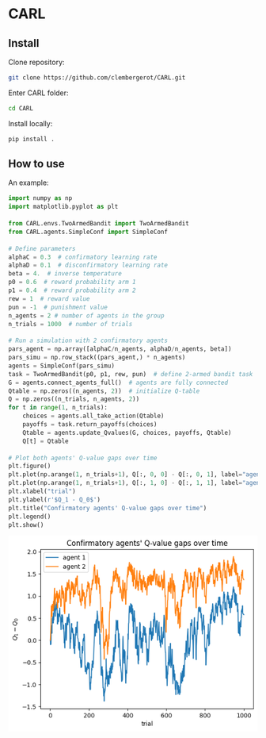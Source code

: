 CARL
================

<!-- WARNING: THIS FILE WAS AUTOGENERATED! DO NOT EDIT! -->

## Install

Clone repository:

``` sh
git clone https://github.com/clembergerot/CARL.git
```

Enter CARL folder:

``` sh
cd CARL
```

Install locally:

```sh
pip install .
```

## How to use

An example:

``` python
import numpy as np
import matplotlib.pyplot as plt

from CARL.envs.TwoArmedBandit import TwoArmedBandit
from CARL.agents.SimpleConf import SimpleConf

# Define parameters
alphaC = 0.3  # confirmatory learning rate
alphaD = 0.1  # disconfirmatory learning rate
beta = 4.  # inverse temperature
p0 = 0.6  # reward probability arm 1
p1 = 0.4  # reward probability arm 2
rew = 1  # reward value
pun = -1  # punishment value
n_agents = 2 # number of agents in the group
n_trials = 1000  # number of trials

# Run a simulation with 2 confirmatory agents
pars_agent = np.array([alphaC/n_agents, alphaD/n_agents, beta])  
pars_simu = np.row_stack((pars_agent,) * n_agents) 
agents = SimpleConf(pars_simu)
task = TwoArmedBandit(p0, p1, rew, pun)  # define 2-armed bandit task
G = agents.connect_agents_full()  # agents are fully connected
Qtable = np.zeros((n_agents, 2))  # initialize Q-table
Q = np.zeros((n_trials, n_agents, 2))
for t in range(1, n_trials):
    choices = agents.all_take_action(Qtable)
    payoffs = task.return_payoffs(choices)
    Qtable = agents.update_Qvalues(G, choices, payoffs, Qtable)
    Q[t] = Qtable

# Plot both agents' Q-value gaps over time
plt.figure()
plt.plot(np.arange(1, n_trials+1), Q[:, 0, 0] - Q[:, 0, 1], label="agent 1")
plt.plot(np.arange(1, n_trials+1), Q[:, 1, 0] - Q[:, 1, 1], label="agent 2")
plt.xlabel("trial")
plt.ylabel(r'$Q_1 - Q_0$')
plt.title("Confirmatory agents' Q-value gaps over time")
plt.legend()
plt.show()
```

![](index_files/figure-commonmark/cell-2-output-1.png)
